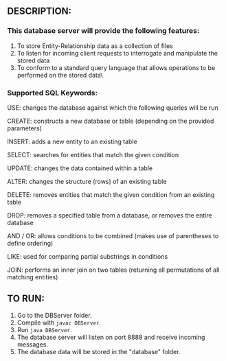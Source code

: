 ## DESCRIPTION:

### This database server will provide the following features:

1. To store Entity-Relationship data as a collection of files
2. To listen for incoming client requests to interrogate and manipulate the stored data
3. To conform to a standard query language that allows operations to be performed on the stored data\


### Supported SQL Keywords:

USE: changes the database against which the following queries will be run

CREATE: constructs a new database or table (depending on the provided parameters)

INSERT: adds a new entity to an existing table

SELECT: searches for entities that match the given condition

UPDATE: changes the data contained within a table

ALTER: changes the structure (rows) of an existing table

DELETE: removes entities that match the given condition from an existing table

DROP: removes a specified table from a database, or removes the entire database

AND / OR: allows conditions to be combined (makes use of parentheses to define ordering)

LIKE: used for comparing partial substrings in conditions

JOIN: performs an inner join on two tables (returning all permutations of all matching entities)


## TO RUN:
1. Go to the DBServer folder.
2. Compile with `javac DBServer`.
3. Run `java DBServer`.
4. The database server will listen on port 8888 and receive incoming messages.
5. The database data will be stored in the "database" folder.
